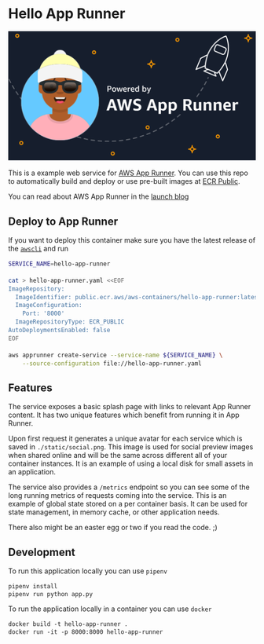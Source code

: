 # Hello App Runner

![](/static/banner_sample.png)

This is a example web service for [AWS App Runner](https://aws.amazon.com/apprunner/).
You can use this repo to automatically build and deploy or use pre-built images at [ECR Public](https://gallery.ecr.aws/aws-containers/hello-app-runner).

You can read about AWS App Runner in the [launch blog](https://aws.amazon.com/blogs/containers/introducing-aws-app-runner/)

## Deploy to App Runner

If you want to deploy this container make sure you have the latest release of the [`awscli`](https://github.com/aws/aws-cli) and run

```bash
SERVICE_NAME=hello-app-runner

cat > hello-app-runner.yaml <<EOF
ImageRepository:
  ImageIdentifier: public.ecr.aws/aws-containers/hello-app-runner:latest
  ImageConfiguration:
    Port: '8000'
  ImageRepositoryType: ECR_PUBLIC
AutoDeploymentsEnabled: false
EOF

aws apprunner create-service --service-name ${SERVICE_NAME} \
    --source-configuration file://hello-app-runner.yaml
```

## Features

The service exposes a basic splash page with links to relevant App Runner content.
It has two unique features which benefit from running it in App Runner.

Upon first request it generates a unique avatar for each service which is saved in `./static/social.png`.
This image is used for social preview images when shared online and will be the same across different all of your container instances.
It is an example of using a local disk for small assets in an application.

The service also provides a `/metrics` endpoint so you can see some of the long running metrics of requests coming into the service.
This is an example of global state stored on a per container basis.
It can be used for state management, in memory cache, or other application needs.

There also might be an easter egg or two if you read the code. ;)

## Development

To run this application locally you can use `pipenv`

```
pipenv install
pipenv run python app.py
```

To run the application locally in a container you can use `docker`

```
docker build -t hello-app-runner .
docker run -it -p 8000:8000 hello-app-runner
```
